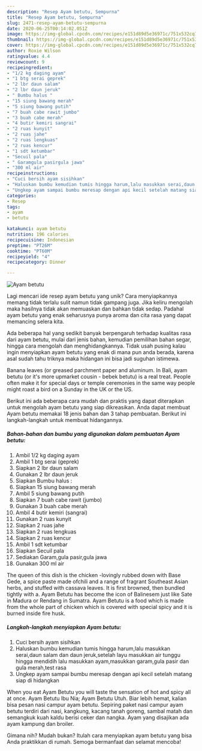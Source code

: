 ```yaml
---
description: "Resep Ayam betutu, Sempurna"
title: "Resep Ayam betutu, Sempurna"
slug: 2471-resep-ayam-betutu-sempurna
date: 2020-06-25T00:14:02.051Z
image: https://img-global.cpcdn.com/recipes/e151d89d5e36971c/751x532cq70/ayam-betutu-foto-resep-utama.jpg
thumbnail: https://img-global.cpcdn.com/recipes/e151d89d5e36971c/751x532cq70/ayam-betutu-foto-resep-utama.jpg
cover: https://img-global.cpcdn.com/recipes/e151d89d5e36971c/751x532cq70/ayam-betutu-foto-resep-utama.jpg
author: Roxie Wilson
ratingvalue: 4.4
reviewcount: 9
recipeingredient:
- "1/2 kg daging ayam"
- "1 btg serai geprek"
- "2 lbr daun salam"
- "2 lbr daun jeruk"
- " Bumbu halus "
- "15 siung bawang merah"
- "5 siung bawang putih"
- "7 buah cabe rawit jumbo"
- "3 buah cabe merah"
- "4 butir kemiri sangrai"
- "2 ruas kunyit"
- "2 ruas jahe"
- "2 ruas lengkuas"
- "2 ruas kencur"
- "1 sdt ketumbar"
- "Secuil pala"
- " Garamgula pasirgula jawa"
- "300 ml air"
recipeinstructions:
- "Cuci bersih ayam sisihkan"
- "Haluskan bumbu kemudian tumis hingga harum,lalu masukkan serai,daun salam dan daun jeruk,setelah layu masukkan air tunggu hingga mendidih lalu masukkan ayam,masukkan garam,gula pasir dan gula merah,test rasa"
- "Ungkep ayam sampai bumbu meresap dengan api kecil setelah matang siap di hidangkan"
categories:
- Resep
tags:
- ayam
- betutu

katakunci: ayam betutu 
nutrition: 196 calories
recipecuisine: Indonesian
preptime: "PT26M"
cooktime: "PT60M"
recipeyield: "4"
recipecategory: Dinner

---
```



![Ayam betutu](https://img-global.cpcdn.com/recipes/e151d89d5e36971c/751x532cq70/ayam-betutu-foto-resep-utama.jpg)

Lagi mencari ide resep ayam betutu yang unik? Cara menyiapkannya memang tidak terlalu sulit namun tidak gampang juga. Jika keliru mengolah maka hasilnya tidak akan memuaskan dan bahkan tidak sedap. Padahal ayam betutu yang enak seharusnya punya aroma dan cita rasa yang dapat memancing selera kita.

Ada beberapa hal yang sedikit banyak berpengaruh terhadap kualitas rasa dari ayam betutu, mulai dari jenis bahan, kemudian pemilihan bahan segar, hingga cara mengolah dan menghidangkannya. Tidak usah pusing kalau ingin menyiapkan ayam betutu yang enak di mana pun anda berada, karena asal sudah tahu triknya maka hidangan ini bisa jadi suguhan istimewa.

Banana leaves (or greased parchment paper and aluminum. In Bali, ayam betutu (or it&#39;s more upmarket cousin - bebek betutu) is a real treat. People often make it for special days or temple ceremonies in the same way people might roast a bird on a Sunday in the UK or the US.


Berikut ini ada beberapa cara mudah dan praktis yang dapat diterapkan untuk mengolah ayam betutu yang siap dikreasikan. Anda dapat membuat Ayam betutu memakai 18 jenis bahan dan 3 tahap pembuatan. Berikut ini langkah-langkah untuk membuat hidangannya.

<!--inarticleads1-->

##### Bahan-bahan dan bumbu yang digunakan dalam pembuatan Ayam betutu:

1. Ambil 1/2 kg daging ayam
1. Ambil 1 btg serai (geprek)
1. Siapkan 2 lbr daun salam
1. Gunakan 2 lbr daun jeruk
1. Siapkan  Bumbu halus :
1. Siapkan 15 siung bawang merah
1. Ambil 5 siung bawang putih
1. Siapkan 7 buah cabe rawit (jumbo)
1. Gunakan 3 buah cabe merah
1. Ambil 4 butir kemiri (sangrai)
1. Gunakan 2 ruas kunyit
1. Siapkan 2 ruas jahe
1. Siapkan 2 ruas lengkuas
1. Siapkan 2 ruas kencur
1. Ambil 1 sdt ketumbar
1. Siapkan Secuil pala
1. Sediakan  Garam,gula pasir,gula jawa
1. Gunakan 300 ml air


The queen of this dish is the chicken -lovingly rubbed down with Base Gede, a spice paste made ofchili and a range of fragrant Southeast Asian herbs, and stuffed with cassava leaves. It is first browned, then bundled tightly with a. Ayam Betutu has become the icon of Balinesem just like Sate in Madura or Rendang in Sumatra. Ayam Betutu is a food which is made from the whole part of chicken which is covered with special spicy and it is burned inside fire husk. 

<!--inarticleads2-->

##### Langkah-langkah menyiapkan Ayam betutu:

1. Cuci bersih ayam sisihkan
1. Haluskan bumbu kemudian tumis hingga harum,lalu masukkan serai,daun salam dan daun jeruk,setelah layu masukkan air tunggu hingga mendidih lalu masukkan ayam,masukkan garam,gula pasir dan gula merah,test rasa
1. Ungkep ayam sampai bumbu meresap dengan api kecil setelah matang siap di hidangkan


When you eat Ayam Betutu you will taste the sensation of hot and spicy all at once. Ayam Betutu Ibu Nia; Ayam Betutu Utuh. Biar lebih hemat, kalian bisa pesan nasi campur ayam betutu. Sepiring paket nasi campur ayam betutu terdiri dari nasi, kangkung, kacang tanah goreng, sambal matah dan semangkuk kuah kaldu berisi ceker dan nangka. Ayam yang disajikan ada ayam kampung dan broiler. 

Gimana nih? Mudah bukan? Itulah cara menyiapkan ayam betutu yang bisa Anda praktikkan di rumah. Semoga bermanfaat dan selamat mencoba!
